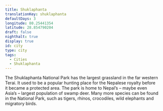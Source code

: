 ```yaml
---
title: Shuklaphanta
translationKey: shuklaphanta
defaultDays: 3
longitude: 80.25441354
latitude: 28.854790204
draft: false
nighthalt: true
display: true
id: city
type: city
tags:
  - Cities
  - Shuklaphanta
---
```

The Shuklaphanta National Park has the largest grassland in the far western Terai. It used to be a popular hunting place for the Nepalese royalty before it became a protected area. The park is home to Nepal’s – maybe even Asia’s – largest population of swamp deer. Many more species can be found in the National Park, such as tigers, rhinos, crocodiles, wild elephants and migratory birds. 